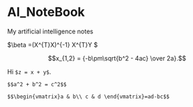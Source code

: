 # AI_NoteBook

My artificial intelligence notes

$\beta =(X^{T}X)^{-1}  X^{T}Y $

$$x_{1,2} = {-b\pm\sqrt{b^2 - 4ac} \over 2a}.$$

Hi `$z = x + y$`.

`$$a^2 + b^2 = c^2$$`

`$$\begin{vmatrix}a & b\\
c & d
\end{vmatrix}=ad-bc$$`
